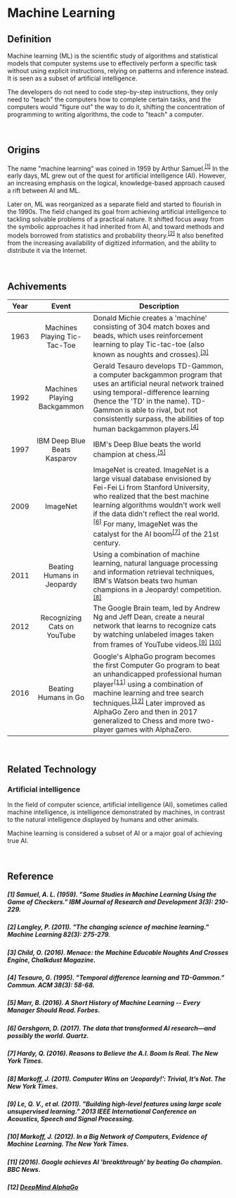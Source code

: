 # Machine Learning

## Definition

Machine learning (ML) is the scientific study of algorithms and statistical models that computer systems use to effectively perform a specific task without using explicit instructions, relying on patterns and inference instead. It is seen as a subset of artificial intelligence. 

The developers do not need to code step-by-step instructions, they only need to "teach" the computers how to complete certain tasks, and the computers would "figure out" the way to do it, shifting the concentration of programming to writing algorithms, the code to "teach" a computer. 

<br>

## Origins

The name "machine learning" was coined in 1959 by Arthur Samuel.<sup>[[1]](#1-samuel-a-l-1959-some-studies-in-machine-learning-using-the-game-of-checkers-ibm-journal-of-research-and-development-33-210-229)</sup> In the early days, ML grew out of the quest for artificial intelligence (AI). However, an increasing emphasis on the logical, knowledge-based approach caused a rift between AI and ML. 

Later on, ML was reorganized as a separate field and started to flourish in the 1990s. The field changed its goal from achieving artificial intelligence to tackling solvable problems of a practical nature. It shifted focus away from the symbolic approaches it had inherited from AI, and toward methods and models borrowed from statistics and probability theory.<sup>[[2]](#2-langley-p-2011-the-changing-science-of-machine-learning-machine-learning-823-275-279)</sup> It also benefited from the increasing availability of digitized information, and the ability to distribute it via the Internet.

<br>

## Achivements

| Year | Event | Description |
|:----:|:-----:|-------------|
| 1963 | Machines Playing Tic-Tac-Toe | Donald Michie creates a 'machine' consisting of 304 match boxes and beads, which uses reinforcement learning to play Tic-tac-toe (also known as noughts and crosses).<sup>[[3]](#3-child-o-2016-menace-the-machine-educable-noughts-and-crosses-engine-chalkdust-magazine)</sup> |
| 1992 | Machines Playing Backgammon | Gerald Tesauro develops TD-Gammon, a computer backgammon program that uses an artificial neural network trained using temporal-difference learning (hence the 'TD' in the name). TD-Gammon is able to rival, but not consistently surpass, the abilities of top human backgammon players.<sup>[[4]](#4-tesauro-g-1995-temporal-difference-learning-and-td-gammon-commun-acm-383-58-68)</sup> |
| 1997 | IBM Deep Blue Beats Kasparov | IBM's Deep Blue beats the world champion at chess.<sup>[[5]](#5-marr-b-2016-a-short-history-of-machine-learning----every-manager-should-read-forbes)</sup> |
| 2009 | ImageNet | ImageNet is created. ImageNet is a large visual database envisioned by Fei-Fei Li from Stanford University, who realized that the best machine learning algorithms wouldn't work well if the data didn't reflect the real world.<sup>[[6]](#6-gershgorn-d-2017-the-data-that-transformed-ai-researchand-possibly-the-world-quartz)</sup> For many, ImageNet was the catalyst for the AI boom<sup>[[7]](#7-hardy-q-2016-reasons-to-believe-the-ai-boom-is-real-the-new-york-times)</sup> of the 21st century. |
| 2011 | Beating Humans in Jeopardy | Using a combination of machine learning, natural language processing and information retrieval techniques, IBM's Watson beats two human champions in a Jeopardy! competition.<sup>[[8]](#8-markoff-j-2011-computer-wins-on-jeopardy-trivial-its-not-the-new-york-times)</sup> |
| 2012 | Recognizing Cats on YouTube | The Google Brain team, led by Andrew Ng and Jeff Dean, create a neural network that learns to recognize cats by watching unlabeled images taken from frames of YouTube videos.<sup>[[9]](#9-le-q-v-et-al-2011-building-high-level-features-using-large-scale-unsupervised-learning-2013-ieee-international-conference-on-acoustics-speech-and-signal-processing)</sup> <sup>[[10]](#10-markoff-j-2012-in-a-big-network-of-computers-evidence-of-machine-learning-the-new-york-times)</sup>  |
| 2016 | Beating Humans in Go | Google's AlphaGo program becomes the first Computer Go program to beat an unhandicapped professional human player<sup>[[11]](#11-2016-google-achieves-ai-breakthrough-by-beating-go-champion-bbc-news)</sup> using a combination of machine learning and tree search techniques.<sup>[[12]](#12-deepmind-alphago)</sup> Later improved as AlphaGo Zero and then in 2017 generalized to Chess and more two-player games with AlphaZero. |

<br>

## Related Technology

### Artificial intelligence

In the field of computer science, artificial intelligence (AI), sometimes called machine intelligence, is intelligence demonstrated by machines, in contrast to the natural intelligence displayed by humans and other animals. 

Machine learning is considered a subset of AI or a major goal of achieving true AI. 

<br>

## Reference

##### [1] Samuel, A. L. (1959). "Some Studies in Machine Learning Using the Game of Checkers." IBM Journal of Research and Development 3(3): 210-229. 

##### [2] Langley, P. (2011). "The changing science of machine learning." Machine Learning 82(3): 275-279.

##### [3] Child, O. (2016). Menace: the Machine Educable Noughts And Crosses Engine, Chalkdust Magazine.

##### [4] Tesauro, G. (1995). "Temporal difference learning and TD-Gammon." Commun. ACM 38(3): 58-68.

##### [5] Marr, B. (2016). A Short History of Machine Learning -- Every Manager Should Read. Forbes.

##### [6] Gershgorn, D. (2017). The data that transformed AI research—and possibly the world. Quartz.

##### [7] Hardy, Q. (2016). Reasons to Believe the A.I. Boom Is Real. The New York Times.

##### [8] Markoff, J. (2011). Computer Wins on ‘Jeopardy!’: Trivial, It’s Not. The New York Times.

##### [9] Le, Q. V., et al. (2011). "Building high-level features using large scale unsupervised learning." 2013 IEEE International Conference on Acoustics, Speech and Signal Processing.

##### [10] Markoff, J. (2012). In a Big Network of Computers, Evidence of Machine Learning. The New York Times.

##### [11] (2016). Google achieves AI 'breakthrough' by beating Go champion. BBC News.

##### [12] [DeepMind AlphaGo](https://deepmind.com/research/alphago/)